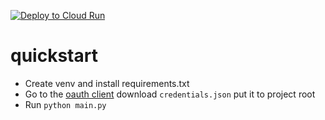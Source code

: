 [![Deploy to Cloud Run](https://github.com/luutuankiet/google-chat-rag/actions/workflows/CD.yml/badge.svg)](https://github.com/luutuankiet/google-chat-rag/actions/workflows/CD.yml)

# quickstart


- Create venv and install requirements.txt
- Go to the [oauth client](https://console.cloud.google.com/auth/clients/136420034762-jqip92c0cuhp40d9eefd0qm9a1eb5c9m.apps.googleusercontent.com?invt=AbwBcQ&project=joon-sandbox) download `credentials.json` put it to project root 
- Run `python main.py`